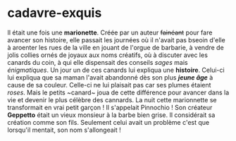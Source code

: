 # cadavre-exquis

Il était une fois une **marionette**. Créée par un auteur ~~fainéant~~ pour fare avancer son histoire, elle passait les journées où il n'avait pas bseoin d'elle à aroenter les rues de la ville en jouant de l'orgue de barbarie, à vendre de jolis collies ornés de joyaux aux noms créatifs, où à discuter avec les canards du coin, à qui elle dispensait des conseils *sages* mais *énigmatiques*. 
Un jour un de ces canards lui expliqua une **histoire**. Celui-ci lui expliqua que sa maman l'avait abandonné dès son plus **_jeune âge_** à cause de sa couleur. Celle-ci ne lui plaisait pas car ses plumes étaient _roses_. Mais le petits ~canard~ joua de cette différence pour avancer dans la vie et devenir le plus célèbre des cannards. La nuit cette marionnette se transformait en vrai petit garçon ! Il s'appelait Pinnochio ! Son créateur **Geppetto** était un vieux monsieur à la barbe bien grise. Il considérait sa création comme son fils. Seulement celui avait un problème c'est que lorsqu'il mentait, son nom s'allongeait !
